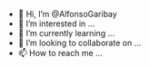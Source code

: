 - 👋 Hi, I’m @AlfonsoGaribay
- 👀 I’m interested in ...
- 🌱 I’m currently learning ...
- 💞️ I’m looking to collaborate on ...
- 📫 How to reach me ...

<!---
AlfonsoGaribay/AlfonsoGaribay is a ✨ special ✨ repository because its `README.md` (this file) appears on your GitHub profile.
You can click the Preview link to take a look at your changes.
--->
